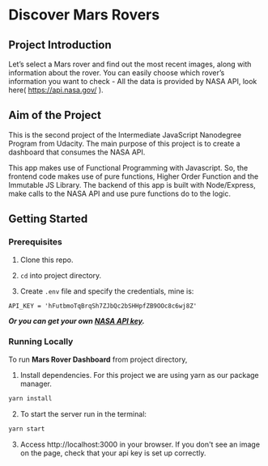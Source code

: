 # Discover Mars Rovers

## Project Introduction
Let’s select a Mars rover and find out the most recent images, along with information about the rover. You can easily choose which rover’s information you want to check - All the data is provided by NASA API, look here( https://api.nasa.gov/ ).

## Aim of the Project
This is the second project of the Intermediate JavaScript Nanodegree Program from Udacity. The main purpose of this project is to create a dashboard that consumes the NASA API.

This app makes use of Functional Programming with Javascript. So, the frontend code makes use of  pure functions, Higher Order Function and  the Immutable JS Library.
The backend of this app is built with Node/Express, make calls to the NASA API and use pure functions do to the logic.

## Getting Started

### Prerequisites

1. Clone this repo.

2. ```cd``` into project directory.

3. Create ```.env``` file and specify the credentials, mine is:
```
API_KEY = 'hFutbmoTqBrqSh7ZJbQc2bSHHpfZB9OOc8c6wj8Z'
```
***Or you can get your own [NASA API key](https://api.nasa.gov/).***

### Running Locally
To run **Mars Rover Dashboard** from project directory,

1. Install dependencies. For this project we are using yarn as our package manager.
```sh
yarn install
```
2. To start the server run in the terminal:
```sh
yarn start
```
3. Access  http://localhost:3000 in your browser. If you don't see an image on the page, check that your api key is set up correctly.
